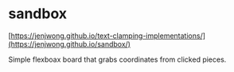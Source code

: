 # sandbox

[https://jenjwong.github.io/text-clamping-implementations/](https://jenjwong.github.io/sandbox/)

Simple flexboax board that grabs coordinates from clicked pieces.
